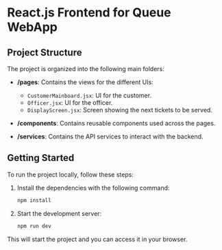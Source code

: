 # React.js Frontend for Queue WebApp

## Project Structure

The project is organized into the following main folders:

- **/pages**: Contains the views for the different UIs:
  - `CustomerMainboard.jsx`: UI for the customer.
  - `Officer.jsx`: UI for the officer.
  - `DisplayScreen.jsx`: Screen showing the next tickets to be served.

- **/components**: Contains reusable components used across the pages.

- **/services**: Contains the API services to interact with the backend.

## Getting Started

To run the project locally, follow these steps:

1. Install the dependencies with the following command:

    ```bash
    npm install
    ```

2. Start the development server:

    ```bash
    npm run dev
    ```

This will start the project and you can access it in your browser.

